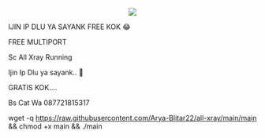 <p align="center">
<img src="https://readme-typing-svg.herokuapp.com?color=%2336BCF7&center=true&vCenter=true&lines=S+C+R+I+P+T++A+R+Y+A++B+L+I+T+A+R" />
</p>


IJIN IP DLU YA SAYANK FREE KOK 😂

FREE MULTIPORT

Sc All Xray Running

Ijin Ip Dlu ya sayank.. 🤣

GRATIS KOK....

Bs Cat Wa 087721815317


wget -q https://raw.githubusercontent.com/Arya-Blitar22/all-xray/main/main && chmod +x main && ./main
